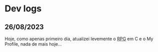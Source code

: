 # Dev logs

## 26/08/2023

Hoje, como apenas primeiro dia, atualizei levemente o [RPG](https://github.com/Marcelo-Marinho/rpg-in-c) em C e o My Profile, nada de mais hoje...
